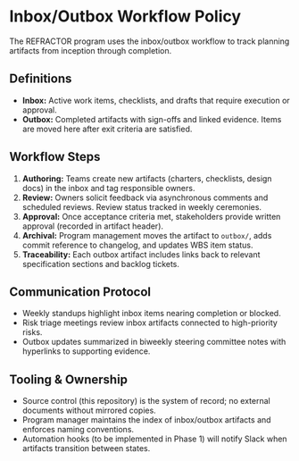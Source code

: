 # Inbox/Outbox Workflow Policy

The REFRACTOR program uses the inbox/outbox workflow to track planning artifacts from inception through completion.

## Definitions
- **Inbox:** Active work items, checklists, and drafts that require execution or approval.
- **Outbox:** Completed artifacts with sign-offs and linked evidence. Items are moved here after exit criteria are satisfied.

## Workflow Steps
1. **Authoring:** Teams create new artifacts (charters, checklists, design docs) in the inbox and tag responsible owners.
2. **Review:** Owners solicit feedback via asynchronous comments and scheduled reviews. Review status tracked in weekly ceremonies.
3. **Approval:** Once acceptance criteria met, stakeholders provide written approval (recorded in artifact header).
4. **Archival:** Program management moves the artifact to `outbox/`, adds commit reference to changelog, and updates WBS item status.
5. **Traceability:** Each outbox artifact includes links back to relevant specification sections and backlog tickets.

## Communication Protocol
- Weekly standups highlight inbox items nearing completion or blocked.
- Risk triage meetings review inbox artifacts connected to high-priority risks.
- Outbox updates summarized in biweekly steering committee notes with hyperlinks to supporting evidence.

## Tooling & Ownership
- Source control (this repository) is the system of record; no external documents without mirrored copies.
- Program manager maintains the index of inbox/outbox artifacts and enforces naming conventions.
- Automation hooks (to be implemented in Phase 1) will notify Slack when artifacts transition between states.
